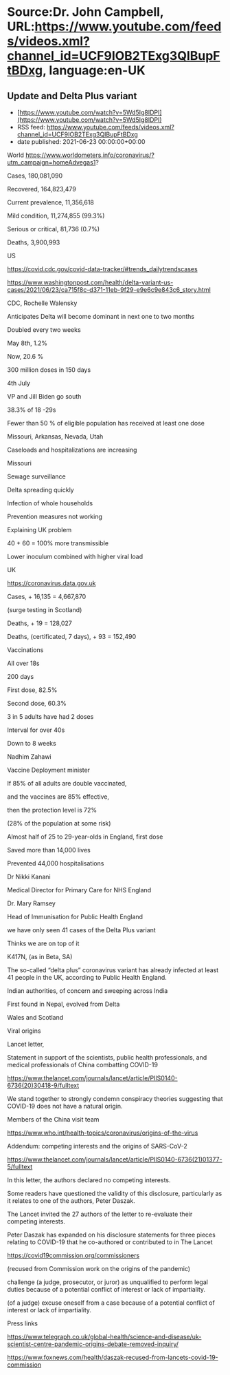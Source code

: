 # Source:Dr. John Campbell, URL:https://www.youtube.com/feeds/videos.xml?channel_id=UCF9IOB2TExg3QIBupFtBDxg, language:en-UK

## Update and Delta Plus variant
 - [https://www.youtube.com/watch?v=5Wd5Ig8IDPI](https://www.youtube.com/watch?v=5Wd5Ig8IDPI)
 - RSS feed: https://www.youtube.com/feeds/videos.xml?channel_id=UCF9IOB2TExg3QIBupFtBDxg
 - date published: 2021-06-23 00:00:00+00:00

World https://www.worldometers.info/coronavirus/?utm_campaign=homeAdvegas1?

Cases, 180,081,090

Recovered, 164,823,479

Current prevalence, 11,356,618

Mild condition, 11,274,855 (99.3%)

Serious or critical, 81,736 (0.7%)

Deaths, 3,900,993

US

https://covid.cdc.gov/covid-data-tracker/#trends_dailytrendscases

https://www.washingtonpost.com/health/delta-variant-us-cases/2021/06/23/ca715f8c-d371-11eb-9f29-e9e6c9e843c6_story.html

CDC, Rochelle Walensky

Anticipates Delta will become dominant in next one to two months

Doubled every two weeks

May 8th, 1.2%

Now, 20.6 %

300 million doses in 150 days

4th July

VP and Jill Biden go south

38.3% of 18 -29s

Fewer than 50 % of eligible population has received at least one dose

Missouri, Arkansas, Nevada, Utah

Caseloads and hospitalizations are increasing

Missouri

Sewage surveillance

Delta spreading quickly  

Infection of whole households

Prevention measures not working

Explaining UK problem

40 + 60 = 100% more transmissible

Lower inoculum combined with higher viral load

UK

https://coronavirus.data.gov.uk

Cases, + 16,135 = 4,667,870

(surge testing in Scotland)

Deaths, + 19 = 128,027

Deaths, (certificated, 7 days), + 93 = 152,490

Vaccinations

All over 18s

200 days

First dose, 82.5%

Second dose, 60.3%

3 in 5 adults have had 2 doses

Interval for over 40s

Down to 8 weeks

Nadhim Zahawi

Vaccine Deployment minister

If 85% of all adults are double vaccinated, 

and the vaccines are 85% effective, 

then the protection level is 72%

(28% of the population at some risk)

Almost half of 25 to 29-year-olds in England, first dose

Saved more than 14,000 lives

Prevented 44,000 hospitalisations

Dr Nikki Kanani 

Medical Director for Primary Care for NHS England

Dr. Mary Ramsey

Head of Immunisation for Public Health England

we have only seen 41 cases of the Delta Plus variant 

Thinks we are on top of it

K417N, (as in Beta, SA)

The so-called “delta plus” coronavirus variant has already infected at least 41 people in the UK, according to Public Health England.  

Indian authorities, of concern and sweeping across India 

First found in Nepal, evolved from Delta

Wales and Scotland

Viral origins

Lancet letter, 

Statement in support of the scientists, public health professionals, and medical professionals of China combatting COVID-19 

https://www.thelancet.com/journals/lancet/article/PIIS0140-6736(20)30418-9/fulltext

We stand together to strongly condemn conspiracy theories suggesting that COVID-19 does not have a natural origin. 
 
Members of the China visit team

https://www.who.int/health-topics/coronavirus/origins-of-the-virus

Addendum: competing interests and the origins of SARS-CoV-2 

https://www.thelancet.com/journals/lancet/article/PIIS0140-6736(21)01377-5/fulltext

In this letter, the authors declared no competing interests. 

Some readers have questioned the validity of this disclosure, particularly as it relates to one of the authors, Peter Daszak.

The Lancet invited the 27 authors of the letter to re-evaluate their competing interests. 

Peter Daszak has expanded on his disclosure statements for three pieces relating to COVID-19 that he co-authored or contributed to in The Lancet

https://covid19commission.org/commissioners

(recused from Commission work on the origins of the pandemic)

challenge (a judge, prosecutor, or juror) as unqualified to perform legal duties because of a potential conflict of interest or lack of impartiality.

(of a judge) excuse oneself from a case because of a potential conflict of interest or lack of impartiality.

Press links

https://www.telegraph.co.uk/global-health/science-and-disease/uk-scientist-centre-pandemic-origins-debate-removed-inquiry/

https://www.foxnews.com/health/daszak-recused-from-lancets-covid-19-commission

